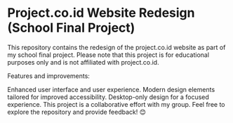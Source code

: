 # Project.co.id Website Redesign (School Final Project)
This repository contains the redesign of the project.co.id website as part of my school final project. Please note that this project is for educational purposes only and is not affiliated with project.co.id.

Features and improvements:

Enhanced user interface and user experience.
Modern design elements tailored for improved accessibility.
Desktop-only design for a focused experience.
This project is a collaborative effort with my group. Feel free to explore the repository and provide feedback! 😊
